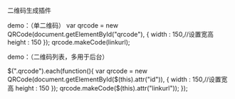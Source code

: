 二维码生成插件

demo：（单二维码）
var qrcode = new QRCode(document.getElementById("qrcode"), {
    width : 150,//设置宽高
    height : 150
});
qrcode.makeCode(linkurl);


demo：（二维码列表，多用于后台）
<td align="center">
	<span id="qrcode_{$vo.id}" class="qrcode" linkurl="{$vo.linkurl}"></span>
</td>
				
$(".qrcode").each(function(){
	var qrcode = new QRCode(document.getElementById($(this).attr("id")), {
	    width : 150,//设置宽高
	    height : 150
	});
	qrcode.makeCode($(this).attr("linkurl"));
});
